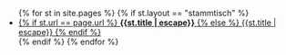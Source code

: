 <ul>
{% for st in site.pages %}
  {% if st.layout == "stammtisch" %}
    <li><a href="{{st.url | escape}}">
      {% if st.url == page.url %}
        <b>{{st.title | escape}}</b>
      {% else %}
        {{st.title | escape}}
      {% endif %}
    </a></li>
  {% endif %}
{% endfor %}
</ul>
